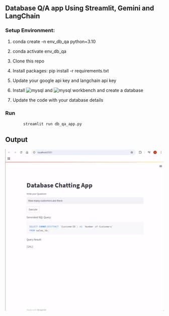 
## Database Q/A app Using Streamlit, Gemini and LangChain
### Setup Environment: 
1. conda create -n env_db_qa python=3.10 
	  
2. conda activate env_db_qa
	  
3. Clone this repo

4. Install packages: pip install -r requirements.txt

5. Update your google api key and langchain api key

6. Install ![mysql](https://dev.mysql.com/downloads/installer/) and ![mysql](https://dev.mysql.com/downloads/workbench/) workbench and create a database

7. Update the code with your database details


### Run
```bash
		streamlit run db_qa_app.py
```

## Output
![alt-text](output.gif)

